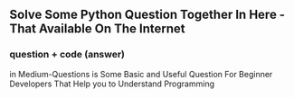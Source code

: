 ## Solve Some Python Question Together In Here - That Available On The Internet
### question + code (answer)

in Medium-Questions is Some Basic and Useful Question For Beginner Developers That Help you to Understand Programming
